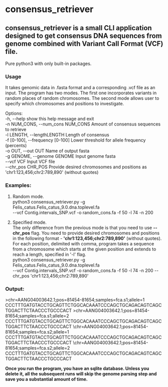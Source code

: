 # consensus_retriever

## consensus_retriever is a small CLI application designed to get consensus DNA sequences from genome combined with Variant Call Format (VCF) file.
Pure python3 with only built-in packages.

### Usage
It takes genomic data in .fasta format and a corresponding .vcf file as an input.
The program has two modes. The first one incorporates variants in random places of random chromosomes.
The second mode allows user to specify which chromosomes and positions to investigate.

Options:   
-h, --help		show this help message and exit   
-n NUM_CONS, --num_cons NUM_CONS		Amount of consensus sequences to retrieve   
-l LENGTH, --lengthLENGTH	Length of consensus   
-f [0-100], --frequency [0-100]		Lower threshold for allele frequency (percents)   
-o OUT, --out OUT		Name of output fasta   
-g GENOME, --genome GENOME		Input genome fasta   
--vcf VCF		Input VCF file   
--chr_pos CHR_POS		Provide desired chromosomes and positions as 'chr1:123,456;chr2:789,890' (without quotes)   

### Examples:
1) Random mode.   
python3 consensus_retriever.py -g Felis_catus.Felis_catus_9.0.dna.toplevel.fa   
	--vcf Contig.intervals_SNP.vcf -o random_cons.fa -f 50 -l 74 -n 200

2) Specified mode.   
The only difference from the previous mode is that you need to use **--chr_pos** flag.
You need to provide desired chromosomes and positions in the following format - **'chr1:123,456;chr2:789,890'** (without quotes). For each position, delimited with comma, program takes a sequence from a chromosome which starts at the given position and extends to reach a length, specified in '-l' flag.   
python3 consensus_retriever.py -g Felis_catus.Felis_catus_9.0.dna.toplevel.fa      
	--vcf Contig.intervals_SNP.vcf -o random_cons.fa -f 50 -l 74 -n 200 --chr_pos 'chr1:123,456;chr2:789,890'

### Output:
\>chr=AANG04003642.1;pos=81454-81654;samples=fca.s1;allele=1
CCCTTTGATGTACCTGCAGTTCTGGCACAAATCCCAGCTGCAGACAGTCAGCTGGACTTCTAACCCTGCCCACT
\>chr=AANG04003642.1;pos=81454-81654;samples=fca.s1;allele=2
CCCTTTGATGTACCTGCAGTTCTGGCACAAATCCCAGCTGCAGACAGTCAGCTGGACTTCTAACCCTGCCCACT
\chr=AANG04003642.1;pos=81454-81654;samples=fca.s2;allele=1
CCCTTTGATGTACCTGCAGTTCTGGCACAAATCCCAGCTGCAGACAGTCAGCTGGACTTCTAACCCTGCCCACT
\chr=AANG04003642.1;pos=81454-81654;samples=fca.s2;allele=2
CCCTTTGATGTACCTGCAGTTCTGGCACAAATCCCAGCTGCAGACAGTCAGCTGGACTTCTAACCCTGCCCACT

**Once you run the program, you have an sqlite database. Unless you delete it, all the subsequent runs will skip the genome parsing step and save you a substantial amount of time.**
